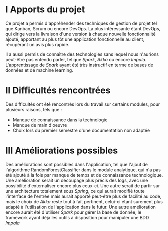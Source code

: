 # I Apports du projet

Ce projet a permis d'appréhender des techniques de gestion de projet tel que Kanban, Scrum ou encore DevOps. La plus intéressante étant DevOps, qui dirige vers la livraison d'une version à chaque nouvelle fonctionnalité ajouté, apportant au plus tôt une application fonctionnelle au client, récupérant un avis plus rapide.

Il a aussi permis de connaître des technologies sans lequel nous n'aurions peut-être pas entendu parler, tel que *Spark*, *Akka* ou encore *Impala*. L'apprentissage de *Spark* ayant été très instructif en terme de bases de données et de machine learning.

# II Difficultés rencontrées

Des difficultés ont été rencontrés lors du travail sur certains modules, pour plusieurs raisons, tels que :

* Manque de connaissance dans la technologie
* Manque de main d'oeuvre
* Choix lors du premier semestre d'une documentation non adaptée

# III Améliorations possibles

Des améliorations sont possibles dans l'application, tel que l'ajout de l'algorithme RandomForestClassifier dans le module analytique, qui n'a pas été ajouté à la fois par manque de temps et de connaissance technologique. Une amélioration serait un découpage plus précis des logs, avec une possibilité d'externaliser encore plus ceux-ci.
Une autre serait de partir sur une architecture totalement sous *Spring*, ce qui aurait modifié toute l'interface de l'entrée mais aurait apporté peut-être plus de facilité au code, mais le choix de *Akka* reste tout à fait pertinent, celui-ci étant surement plus adapté à l'utilisation de l'application dans le futur.
Une autre amélioration encore aurait été d'utiliser *Spark* pour gérer la base de donnée, le framework ayant déjà les outils à disposition pour manipuler une BDD *Impala*
